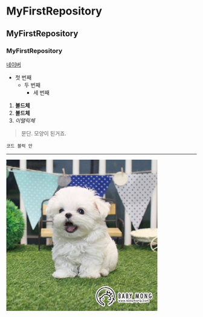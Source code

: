 # MyFirstRepository
## MyFirstRepository
### MyFirstRepository
[네이버](http://naver.com)

- 첫 번째
  - 두 번째
    - 세 번째

1. **볼드체**
2. __볼드체__
3. *이탤릭체*

>문단. 모양이 된거죠.

```
코드 블럭 안
```

* * *

<img width="" height="" src="./png/말티즈.png"></img>
